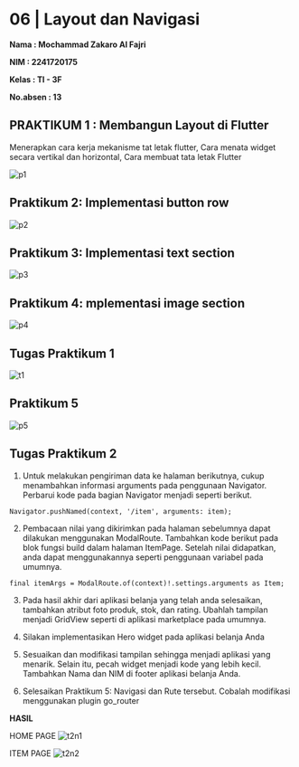# 06 | Layout dan Navigasi #

**Nama : Mochammad Zakaro Al Fajri** 

**NIM : 2241720175**

**Kelas : TI - 3F**

**No.absen : 13**

## PRAKTIKUM 1 : Membangun Layout di Flutter

Menerapkan cara kerja mekanisme tat letak flutter, Cara menata widget secara vertikal dan horizontal, Cara membuat tata letak Flutter

![p1](assets/p1.png)

## Praktikum 2: Implementasi button row

![p2](assets/p2.png)

## Praktikum 3: Implementasi text section

![p3](assets/p3.png)

## Praktikum 4: mplementasi image section

![p4](assets/p4.png)

## Tugas Praktikum 1 

![t1](assets/t1.png)

## Praktikum 5 

![p5](assets/p5.png)

## Tugas Praktikum 2 

1. Untuk melakukan pengiriman data ke halaman berikutnya, cukup menambahkan informasi arguments pada penggunaan Navigator. Perbarui kode pada bagian Navigator menjadi seperti berikut.

```
Navigator.pushNamed(context, '/item', arguments: item);
```

2. Pembacaan nilai yang dikirimkan pada halaman sebelumnya dapat dilakukan menggunakan ModalRoute. Tambahkan kode berikut pada blok fungsi build dalam halaman ItemPage. Setelah nilai didapatkan, anda dapat menggunakannya seperti penggunaan variabel pada umumnya.

```
final itemArgs = ModalRoute.of(context)!.settings.arguments as Item;
```

3. Pada hasil akhir dari aplikasi belanja yang telah anda selesaikan, tambahkan atribut foto produk, stok, dan rating. Ubahlah tampilan menjadi GridView seperti di aplikasi marketplace pada umumnya.

4. Silakan implementasikan Hero widget pada aplikasi belanja Anda

5. Sesuaikan dan modifikasi tampilan sehingga menjadi aplikasi yang menarik. Selain itu, pecah widget menjadi kode yang lebih kecil. Tambahkan Nama dan NIM di footer aplikasi belanja Anda.

6. Selesaikan Praktikum 5: Navigasi dan Rute tersebut. Cobalah modifikasi menggunakan plugin go_router

**HASIL**

HOME PAGE 
![t2n1](assets/t2n1.png)

ITEM PAGE 
![t2n2](assets/t2n2.png)
